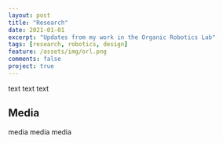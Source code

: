 ```yaml
---
layout: post
title: "Research"
date: 2021-01-01
excerpt: "Updates from my work in the Organic Robotics Lab"
tags: [research, robotics, design]
feature: /assets/img/orl.png
comments: false
project: true
---
```


text
text
text

## Media

media
media 
media

